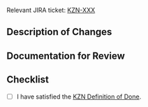 <!--- Please fill your JIRA ticket in below, both in the text and link. -->
Relevant JIRA ticket: [KZN-XXX](https://kzngroup.atlassian.net/browse/KZN-XXX)

## Description of Changes


## Documentation for Review

<!--- Provide a link to the newly created or updated documentation relevant to this PR -->

## Checklist

<!--- Go over all the following points, and put an `x` in all the boxes that apply. -->
<!--- If one of the below isn't complete (and should be), please go and polish that off before creating a PR. -->
- [ ] I have satisfied the [KZN Definition of Done](https://kzngroup.atlassian.net/wiki/spaces/COMMUNITY/pages/209059874/KZN+Definition+of+Done).

